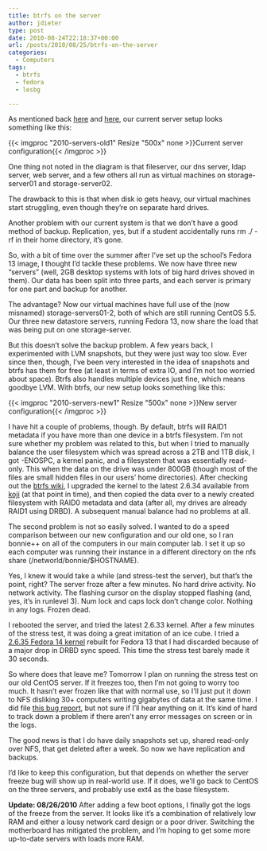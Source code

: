 ```yaml
---
title: btrfs on the server
author: jdieter
type: post
date: 2010-08-24T22:18:37+00:00
url: /posts/2010/08/25/btrfs-on-the-server
categories:
  - Computers
tags:
  - btrfs
  - fedora
  - lesbg

---
```

As mentioned back [here][1] and [here][2], our current server setup looks something like this:

{{< imgproc "2010-servers-old1" Resize "500x" none >}}Current server configuration{{< /imgproc >}}

One thing not noted in the diagram is that fileserver, our dns server, ldap server, web server, and a few others all run as virtual machines on storage-server01 and storage-server02.

The drawback to this is that when disk io gets heavy, our virtual machines start struggling, even though they&#8217;re on separate hard drives.

Another problem with our current system is that we don&#8217;t have a good method of backup. Replication, yes, but if a student accidentally runs rm ./ -rf in their home directory, it&#8217;s gone.

So, with a bit of time over the summer after I&#8217;ve set up the school&#8217;s Fedora 13 image, I thought I&#8217;d tackle these problems. We now have three new &#8220;servers&#8221; (well, 2GB desktop systems with lots of big hard drives shoved in them). Our data has been split into three parts, and each server is primary for one part and backup for another.

The advantage? Now our virtual machines have full use of the (now misnamed) storage-servers01-2, both of which are still running CentOS 5.5. Our three new datastore servers, running Fedora 13, now share the load that was being put on one storage-server.

But this doesn&#8217;t solve the backup problem. A few years back, I experimented with LVM snapshots, but they were just way too slow. Ever since then, though, I&#8217;ve been very interested in the idea of snapshots and btrfs has them for free (at least in terms of extra IO, and I&#8217;m not too worried about space). Btrfs also handles multiple devices just fine, which means goodbye LVM. With btrfs, our new setup looks something like this:

{{< imgproc "2010-servers-new1" Resize "500x" none >}}New server configuration{{< /imgproc >}}

I have hit a couple of problems, though. By default, btrfs will RAID1 metadata if you have more than one device in a btrfs filesystem. I&#8217;m not sure whether my problem was related to this, but when I tried to manually balance the user filesystem which was spread across a 2TB and 1TB disk, I got -ENOSPC, a kernel panic, and a filesystem that was essentially read-only. This when the data on the drive was under 800GB (though most of the files are small hidden files in our users&#8217; home directories). After checking out the [btrfs wiki][5], I upgraded the kernel to the latest 2.6.34 available from [koji][6] (at that point in time), and then copied the data over to a newly created filesystem with RAID0 metadata and data (after all, my drives are already RAID1 using DRBD). A subsequent manual balance had no problems at all.

The second problem is not so easily solved. I wanted to do a speed comparison between our new configuration and our old one, so I ran bonnie++ on all of the computers in our main computer lab. I set it up so each computer was running their instance in a different directory on the nfs share (/networld/bonnie/$HOSTNAME).

Yes, I knew it would take a while (and stress-test the server), but that&#8217;s the point, right? The server froze after a few minutes. No hard drive activity. No network activity. The flashing cursor on the display stopped flashing (and, yes, it&#8217;s in runlevel 3). Num lock and caps lock don&#8217;t change color. Nothing in any logs. Frozen dead.

I rebooted the server, and tried the latest 2.6.33 kernel. After a few minutes of the stress test, it was doing a great imitation of an ice cube. I tried a [2.6.35 Fedora 14 kernel][7] rebuilt for Fedora 13 that I had discarded because of a major drop in DRBD sync speed. This time the stress test barely made it 30 seconds.

So where does that leave me? Tomorrow I plan on running the stress test on our old CentOS server. If it freezes too, then I&#8217;m not going to worry too much. It hasn&#8217;t ever frozen like that with normal use, so I&#8217;ll just put it down to NFS disliking 30+ computers writing gigabytes of data at the same time. I did file [this bug report][8], but not sure if I&#8217;ll hear anything on it. It&#8217;s kind of hard to track down a problem if there aren&#8217;t any error messages on screen or in the logs.

The good news is that I do have daily snapshots set up, shared read-only over NFS, that get deleted after a week. So now we have replication and backups.

I&#8217;d like to keep this configuration, but that depends on whether the server freeze bug will show up in real-world use. If it does, we&#8217;ll go back to CentOS on the three servers, and probably use ext4 as the base filesystem.

**Update: 08/26/2010** After adding a few boot options, I finally got the logs of the freeze from the server. It looks like it&#8217;s a combination of relatively low RAM and either a lousy network card design or a poor driver. Switching the motherboard has mitigated the problem, and I&#8217;m hoping to get some more up-to-date servers with loads more RAM.

 [1]: /posts/2009/10/25/i-hate-nfs/
 [2]: /posts/2009/10/27/i-hate-virtual-machines-was-i-hate-nfs/
 [5]: https://btrfs.wiki.kernel.org/index.php/Main_Page
 [6]: http://koji.fedoraproject.org/koji/buildinfo?buildID=190689
 [7]: http://koji.fedoraproject.org/koji/buildinfo?buildID=190701
 [8]: https://bugzilla.redhat.com/show_bug.cgi?id=626851
